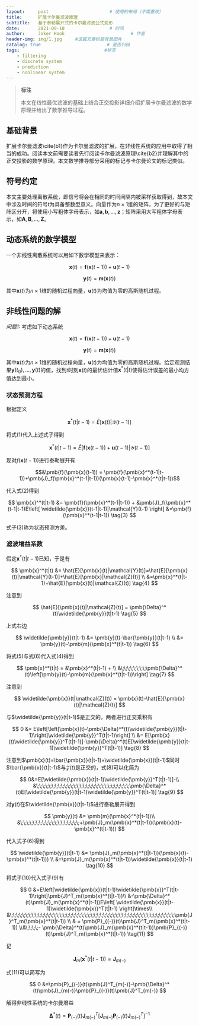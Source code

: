 ```yaml
---
layout:     post                       # 使用的布局（不需要改）
title:      扩展卡尔曼滤波原理
subtitle:   基于泰勒展开式的卡尔曼滤波公式变形
date:       2021-09-10                 # 时间
author:     Joker Hook                         # 作者
header-img: img/1.jpg     #这篇文章标题背景图片
catalog: true                         # 是否归档
tags:                                #标签
    - filtering
    - discrete system
    - prediction
    - nonlinear system
---
```


> **标注**
>
> 本文在线性最优滤波的基础上结合正交投影详细介绍扩展卡尔曼滤波的数学原理并给出了数学推导过程。

## 基础背景
扩展卡尔曼滤波\cite{b1}作为卡尔曼滤波的扩展，在非线性系统的应用中取得了相当的成功。阅读本文前需要读者先行阅读卡尔曼滤波原理\cite{b2}并理解其中的正交投影的数学原理。本文数学推导部分采用的标记与卡尔曼论文的标记类似。

## 符号约定
本文主要处理离散系统，即信号将会在相同的时间间隔内被采样获取得到，故本文中涉及时间的符号$t$为具备整数型意义。向量作为$n \times 1$维的矩阵，为了更好的与矩阵区分开，将使用小写粗体字母表示，如$\pmb{a}, \pmb{b},..., \pmb{z}$；矩阵采用大写粗体字母表示，如$\pmb{A},\pmb{B},...,\pmb{Z}$。

## 动态系统的数学模型
一个非线性离散系统可以用如下数学模型来表示：

$$\pmb{x}(t)=\pmb{f}(\pmb{x}(t-1))+\pmb{u}(t-1)$$

$$\pmb{y}(t)=\pmb{m}(\pmb{x}(t))$$

其中$\pmb{x}(t)$为$n \times 1$维的随机过程向量，$\pmb{u}(t)$为均值为零的高斯随机过程。

## 非线性问题的解
*问题1:* 考虑如下动态系统

$$\pmb{x}(t)=\pmb{f}(\pmb{x}(t-1))+\pmb{u}(t-1)$$

$$\pmb{y}(t)=\pmb{m}(\pmb{x}(t))$$

其中$\pmb{x}(t)$为$n \times 1$维的随机过程向量，$\pmb{u}(t)$为均值为零的高斯随机过程。给定观测结果$\pmb{y}(t_0),..., \pmb{y}(t)$的值，找到$t$时刻$\pmb{x}(t)$的最优估计值$\pmb{x}^*(t|t)$使得估计误差的最小均方值达到最小。

### 状态预测方程
根据定义

$$\pmb{x}^*(t|t-1) = \hat{E}\left[\pmb{x}(t)|\mathcal{Y}(t-1)\right]$$

将式$(1)$代入上述式子得到

$$\pmb{x}^*(t|t-1) = \hat{E}\left[\pmb{f}(\pmb{x}(t-1))+\pmb{u}(t-1)|\mathcal{Y}(t-1)\right]    \tag{2}$$

现对$f(\pmb{x}(t-1))$进行泰勒展开有

$$&\pmb{f}(\pmb{x}(t-1)) = \pmb{f}(\pmb{x}^*(t-1|t-1))+\pmb{J}_f(\pmb{x}^*(t-1|t-1))(\pmb{x}(t-1)-\pmb{x}^*(t|t-1))$$
    
代入式$(2)$得到

$$
    \pmb{x}^*(t|t-1) &= \pmb{f}(\pmb{x}^*(t-1|t-1)) +
    &\pmb{J}_f(\pmb{x}^*(t-1|t-1)E\left[ \widetilde{\pmb{x}}(t-1|t-1)|\mathcal{Y}(t-1) \right]
    &=\pmb{f}(\pmb{x}^*(t-1|t-1)) \tag{3}
$$

式子$(3)$称为状态预测方差。

### 滤波增益系数
假定$\pmb{x}^*(t|t-1)$已知，于是有

$$
    \pmb{x}^*(t|t) &= \hat{E}[\pmb{x}(t)|\mathcal{Y}(t)]=\hat{E}[\pmb{x}(t)|\mathcal{Y}(t-1)]+\hat{E}[\pmb{x}|\mathcal{Z}(t)]   \\
    &=\pmb{x}^*(t|t-1)+\hat{E}[\pmb{x}(t)|\mathcal{Z}(t)]  \tag{4}
$$

注意到

$$
    \hat{E}[\pmb{x}(t)|\mathcal{Z}(t)] = \pmb{\Delta}^*(t)\widetilde{\pmb{y}}(t|t-1)    \tag{5}
$$

上式右边

$$
    \widetilde{\pmb{y}}(t|t-1)  &= \pmb{y}(t)-\bar{\pmb{y}}(t|t-1) \\
    &= \pmb{y}(t)-\pmb{m}(\pmb{x}^*(t|t-1))  \tag{6}
$$

将式$(5)$与式$(6)$代入式$(4)$得到

$$
    \pmb{x}^*(t|t) = &\pmb{x}^*(t|t-1) + \\
    &\;\;\;\;\;\;\;\;\pmb{\Delta}^*(t)\left[\pmb{y}(t)-\pmb{m}(\pmb{x}^*(t|t-1))\right]   \tag{7}
$$

注意到

$$
    \widetilde{\pmb{x}}(t|\mathcal{Z}(t)) = \pmb{x}(t)-\hat{E}[\pmb{x}(t)|\mathcal{Z}(t)]
$$

与$\widetilde{\pmb{y}}(t|t-1)$是正交的，两者进行正交乘积有

$$
    0 &= E\left[\left[\pmb{x}(t)-\pmb{\Delta}^*(t)\widetilde{\pmb{y}}(t|t-1)\right]\widetilde{\pmb{y}}^T(t|t-1)\right] \\
    &= E[\pmb{x}(t)\widetilde{\pmb{y}}^T(t|t-1)]-\pmb{\Delta}^*(t)E[\widetilde{\pmb{y}}(t|t-1)\widetilde{\pmb{y}}^T(t|t-1)] \tag{8}
$$

注意到$\pmb{x}(t)=\bar{\pmb{x}}(t|t-1)+\widetilde{\pmb{x}}(t|t-1)$同时$\bar{\pmb{x}}(t|t-1)$与$\mathcal{Z}(t)$是正交的，式$(8)$可以化简为

$$
    0&=E[\widetilde{\pmb{x}}(t|t-1)\widetilde{\pmb{y}}^T(t|t-1)]-\\
    &\;\;\;\;\;\;\;\;\;\;\;\;\;\;\;\;\;\;\;\;\;\;\;\;\;\;\;\;\;\;\pmb{\Delta}^*(t)E[\widetilde{\pmb{y}}(t|t-1)\widetilde{\pmb{y}}^T(t|t-1)] \tag{9}
$$

对$\pmb{y}(t)$在$\widetilde{\pmb{x}}(t|t-1)$进行泰勒展开得到

$$
    \pmb{y}(t) &= \pmb{m}(\pmb{x}^*(t|t-1))\\
    &\;\;\;\;\;\;\;\;\;\;\;\;\;\;\;\;\;\;\;+\pmb{J}_m(\pmb{x}^*(t|t-1))(\pmb{x}(t)-\pmb{x}^*(t|t-1)))
$$

代入式子$(6)$得到

$$
    \widetilde{\pmb{y}}(t|t-1) &= \pmb{J}_m(\pmb{x}^*(t|t-1))(\pmb{x}(t)-\pmb{x}^*(t|t-1)))  \\
    &=\pmb{J}_m(\pmb{x}^*(t|t-1))\widetilde{\pmb{x}}(t|t-1) \tag{10}
$$

将式子$(10)$代入式子$(9)$有

$$
    0
    &=E\left[\widetilde{\pmb{x}}(t|t-1)\widetilde{\pmb{x}}^T(t|t-1)\right]\pmb{J}^T_m(\pmb{x}^*(t|t-1))\\
    &-\pmb{\Delta}^*(t)\pmb{J}_m(\pmb{x}^*(t|t-1))E\left[ \widetilde{\pmb{x}}(t|t-1)\widetilde{\pmb{x}}^T(t|t-1) \right]\times\\
    &\;\;\;\;\;\;\;\;\;\;\;\;\;\;\;\;\;\;\;\;\;\;\;\;\;\;\;\;\;\;\;\;\;\;\;\;\;\;\;\;\;\;\;\;\;\;\;\;\;\;\;\;\;\pmb{J}^T_m(\pmb{x}^*(t|t-1))    \\
    & = \pmb{P}_{(-)}(t)\pmb{J}^T_m(\pmb{x}^*(t|t-1)) \\&\;\;\;\;- \pmb{\Delta}^*(t)\pmb{J}_m(\pmb{x}^*(t|t-1))\pmb{P}_{(-)}(t)\pmb{J}^T_m(\pmb{x}^*(t|t-1))    \tag{11}
$$

记

$$
    \pmb{J}_m(\pmb{x}^*(t|t-1)) = \pmb{J}_{m(-)}
$$

式$(11)$可以简写为

$$
    0
    &=\pmb{P}_{(-)}(t)\pmb{J}^T_{m(-)}-\pmb{\Delta}^*(t)\pmb{J}_{m(-)}\pmb{P}_{(-)}(t)\pmb{J}^T_{m(-)}
$$

解得非线性系统的卡尔曼增益

$$
    \pmb{\Delta}^*(t) = \pmb{P}_{(-)}(t)\pmb{J}^T_{m(-)}\left[ \pmb{J}_{m(-)}\pmb{P}_{(-)}(t)\pmb{J}^T_{m(-)} \right]^{-1}  \tag{12}
$$


